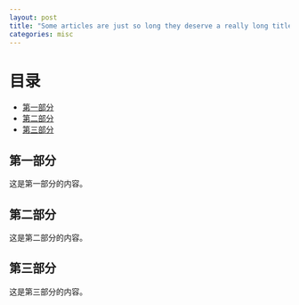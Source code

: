 ```yaml
---
layout: post
title: "Some articles are just so long they deserve a really long title to see if things will break well"
categories: misc
---
```


# 目录

- [第一部分](#第一部分)
- [第二部分](#第二部分)
- [第三部分](#第三部分)

## 第一部分

这是第一部分的内容。

## 第二部分

这是第二部分的内容。

## 第三部分

这是第三部分的内容。
